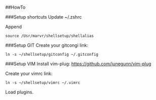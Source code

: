 ##HowTo

###Setup shortcuts
Update ~/.zshrc

Append
```
source /Usr/marvr/shellsetup/shellalias
```

###Setup GIT
Create your gitcongi link:
```
ln -s ~/shellsetup/gitconfig ~/.gitconfig
```

###Setup VIM
Install vim-plug:
https://github.com/junegunn/vim-plug

Create your vimrc link:
```
ln -s ~/shellsetup/vimrc ~/.vimrc
```

Load plugins.
